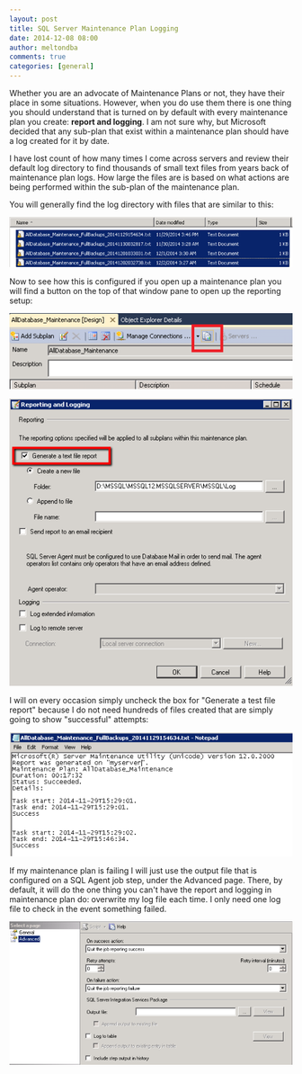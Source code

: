 ```yaml
---
layout: post
title: SQL Server Maintenance Plan Logging
date: 2014-12-08 08:00
author: meltondba
comments: true
categories: [general]
---
```


Whether you are an advocate of Maintenance Plans or not, they have their place in some situations. However, when you do use them there is one thing you should understand that is turned on by default with every maintenance plan you create: **report and logging**. I am not sure why, but Microsoft decided that any sub-plan that exist within a maintenance plan should have a log created for it by date.

I have lost count of how many times I come across servers and review their default log directory to find thousands of small text files from years back of maintenance plan logs. How large the files are is based on what actions are being performed within the sub-plan of the maintenance plan.

You will generally find the log directory with files that are similar to this:

![](/img/maintenanceplanreportfiles1.png)

Now to see how this is configured if you open up a maintenance plan you will find a button on the top of that window pane to open up the reporting setup:

![](/img/maintenanceplan_reportloggingsetup.png)

![](/img/maintenanceplan_reportloggingsetup2.png)

I will on every occasion simply uncheck the box for "Generate a test file report" because I do not need hundreds of files created that are simply going to show "successful" attempts:

![](/img/maintenanceplanreportfile.png)

If my maintenance plan is failing I will just use the output file that is configured on a SQL Agent job step, under the Advanced page. There, by default, it will do the one thing you can't have the report and logging in maintenance plan do: overwrite my log file each time. I only need one log file to check in the event something failed.

![](/img/maintenanceplan_sqlagentstepoutputconfig.png)

